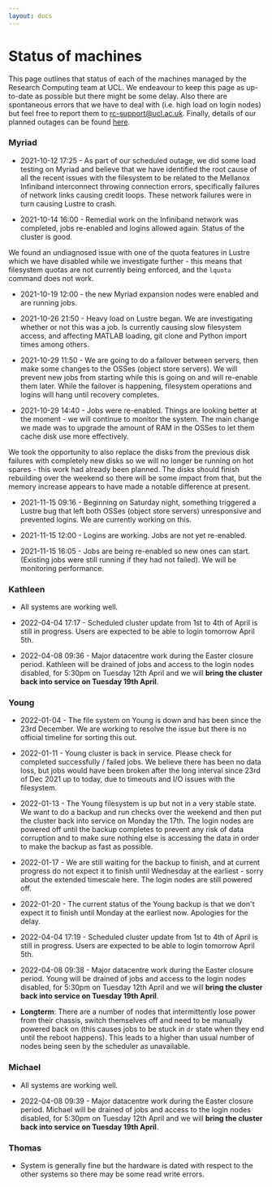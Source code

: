 ```yaml
---
layout: docs
---
```


# Status of machines

This page outlines that status of each of the machines managed by the Research Computing team at UCL. We endeavour to keep this page as up-to-date as possible but there might be some delay. Also there are spontaneous errors that we have to deal with (i.e. high load on login nodes) but feel free to report them to rc-support@ucl.ac.uk. Finally, details of our planned outages can be found [here](https://www.rc.ucl.ac.uk/docs/Planned_Outages/).  

### Myriad

- 2021-10-12 17:25 - As part of our scheduled outage, we did some load testing on Myriad and believe that we have identified the root cause of all the recent issues with the filesystem to be related to the Mellanox Infiniband interconnect throwing connection errors, specifically failures of network links causing credit loops. These network failures were in turn causing Lustre to crash. 

- 2021-10-14 16:00 - Remedial work on the Infiniband network was completed, jobs re-enabled and logins allowed again. Status of the cluster is good.

We found an undiagnosed issue with one of the quota features in Lustre which we have disabled while we investigate further - this means that filesystem quotas are not currently being enforced, and the `lquota` command does not work.

- 2021-10-19 12:00 - the new Myriad expansion nodes were enabled and are running jobs.

- 2021-10-26 21:50 - Heavy load on Lustre began. We are investigating whether or not this was a job. Is currently causing slow filesystem access, and affecting MATLAB loading, git clone and Python import times among others.

- 2021-10-29 11:50 - We are going to do a failover between servers, then make some changes to the OSSes (object store servers). We will prevent new jobs from starting while this is going on and will re-enable them later. While the failover is happening, filesystem operations and logins will hang until recovery completes.

- 2021-10-29 14:40 - Jobs were re-enabled. Things are looking better at the moment - we will continue to monitor the system. The main change we made was to upgrade the amount of RAM in the OSSes to let them cache disk use more effectively. 

We took the opportunity to also replace the disks from the previous disk failures with completely new disks so we will no longer be running on hot spares - this work had already been planned. The disks should finish rebuilding over the weekend so there will be some impact from that, but the memory increase appears to have made a notable difference at present. 

- 2021-11-15 09:16 - Beginning on Saturday night, something triggered a Lustre bug that left both OSSes (object store servers) unresponsive and prevented logins. We are currently working on this.

- 2021-11-15 12:00 - Logins are working. Jobs are not yet re-enabled. 

- 2021-11-15 16:05 - Jobs are being re-enabled so new ones can start. (Existing jobs were still 
 running if they had not failed). We will be monitoring performance.

### Kathleen

- All systems are working well.

- 2022-04-04 17:17 - Scheduled cluster update from 1st to 4th of April is still in progress. Users are expected to be able to login tomorrow April 5th.

- 2022-04-08 09:36 - Major datacentre work during the Easter closure period. Kathleen will be drained of jobs and access to the login nodes disabled, for 5:30pm on Tuesday 12th April and we will **bring the cluster back into service on Tuesday 19th April**.

### Young

- 2022-01-04 - The file system on Young is down and has been since the 23rd December. We are working to resolve the issue but there is no official timeline for sorting this out.

- 2022-01-11 - Young cluster is back in service. Please check for completed successfully / failed jobs. We believe there has been no data loss, but jobs would have been broken after the long interval since 23rd of Dec 2021 up to today, due to timeouts and I/O issues with the filesystem.

- 2022-01-13 - The Young filesystem is up but not in a very stable state. We want to do a backup and run checks over the weekend and then put the cluster back into service on Monday the 17th. The login nodes are powered off until the backup completes to prevent any risk of data corruption and to make sure nothing else is accessing the data in order to make the backup as fast as possible.

- 2022-01-17 - We are still waiting for the backup to finish, and at current progress do not expect it to finish until Wednesday at the earliest - sorry about the extended timescale here. The login nodes are still powered off.

- 2022-01-20 - The current status of the Young backup is that we don't expect it to finish until Monday at the earliest now. Apologies for the delay.

- 2022-04-04 17:19 - Scheduled cluster update from 1st to 4th of April is still in progress. Users are expected to be able to login tomorrow April 5th.

- 2022-04-08 09:38 - Major datacentre work during the Easter closure period. Young will be drained of jobs and access to the login nodes disabled, for 5:30pm on Tuesday 12th April and we will **bring the cluster back into service on Tuesday 19th April**.

- **Longterm**: There are a number of nodes that intermittently lose power from their chassis, switch themselves off and need to be manually powered back on (this causes jobs to be stuck in `dr` state when they end until the reboot happens). This leads to a higher than usual number of nodes being seen by the scheduler as unavailable. 

### Michael

- All systems are working well.

- 2022-04-08 09:39 - Major datacentre work during the Easter closure period. Michael will be drained of jobs and access to the login nodes disabled, for 5:30pm on Tuesday 12th April and we will **bring the cluster back into service on Tuesday 19th April**.
 
### Thomas

- System is generally fine but the hardware is dated with respect to the other systems so there may be some read write errors.


